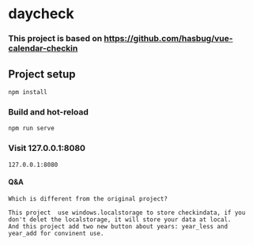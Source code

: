 # daycheck
### This project is based on https://github.com/hasbug/vue-calendar-checkin

## Project setup
```
npm install
```

### Build and hot-reload
```
npm run serve
```
### Visit 127.0.0.1:8080
```
127.0.0.1:8080
```

#### Q&A
```
Which is different from the original project?
```
```
This project  use windows.localstorage to store checkindata, if you don't delet the localstorage, it will store your data at local.
And this project add two new button about years: year_less and year_add for convinent use.
```
